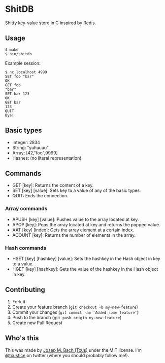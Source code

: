 # ShitDB

Shitty key-value store in C inspired by Redis.

## Usage

    $ make
    $ bin/shitdb

Example session:

    $ nc localhost 4999
    SET foo "bar"
    OK
    GET foo
    "bar"
    SET bar 123
    OK
    GET bar
    123
    QUIT
    Bye!

## Basic types

* Integer: 2834
* String: "yuhuuuu"
* Array: [42,"foo",9999]
* Hashes: (no literal representation)

## Commands

* GET [key]: Returns the content of a key.
* SET [key] [value]: Sets key to a value of any of the basic types.
* QUIT: Ends the connection.

### Array commands

* APUSH [key] [value]: Pushes value to the array located at key.
* APOP [key]: Pops the array located at key and returns the popped value.
* AAT [key] [index]: Gets the array element at a certain index.
* ACOUNT [key]: Returns the number of elements in the array.

### Hash commands

* HSET [key] [hashkey] [value]: Sets the hashkey in the Hash object in key to a value.
* HGET [key] [hashkey]: Gets the value of the hashkey in the Hash object in key.

## Contributing

1. Fork it
2. Create your feature branch (`git checkout -b my-new-feature`)
3. Commit your changes (`git commit -am 'Added some feature'`)
4. Push to the branch (`git push origin my-new-feature`)
5. Create new Pull Request

## Who's this

This was made by [Josep M. Bach (Txus)](http://txustice.me) under the MIT
license. I'm [@txustice](http://twitter.com/txustice) on twitter (where you
should probably follow me!).
